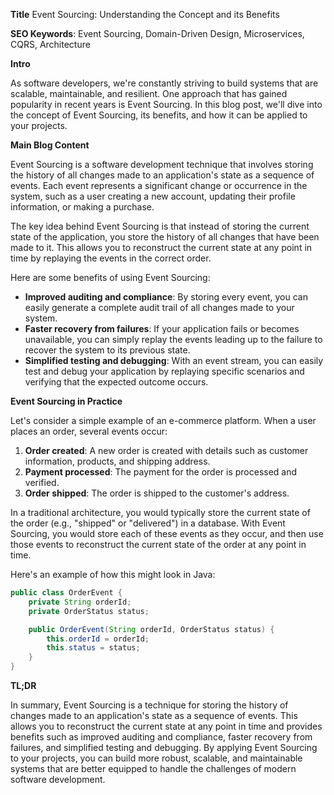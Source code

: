**Title**
Event Sourcing: Understanding the Concept and its Benefits

**SEO Keywords**: Event Sourcing, Domain-Driven Design, Microservices, CQRS, Architecture

**Intro**

As software developers, we're constantly striving to build systems that are scalable, maintainable, and resilient. One approach that has gained popularity in recent years is Event Sourcing. In this blog post, we'll dive into the concept of Event Sourcing, its benefits, and how it can be applied to your projects.

**Main Blog Content**

Event Sourcing is a software development technique that involves storing the history of all changes made to an application's state as a sequence of events. Each event represents a significant change or occurrence in the system, such as a user creating a new account, updating their profile information, or making a purchase.

The key idea behind Event Sourcing is that instead of storing the current state of the application, you store the history of all changes that have been made to it. This allows you to reconstruct the current state at any point in time by replaying the events in the correct order.

Here are some benefits of using Event Sourcing:

* **Improved auditing and compliance**: By storing every event, you can easily generate a complete audit trail of all changes made to your system.
* **Faster recovery from failures**: If your application fails or becomes unavailable, you can simply replay the events leading up to the failure to recover the system to its previous state.
* **Simplified testing and debugging**: With an event stream, you can easily test and debug your application by replaying specific scenarios and verifying that the expected outcome occurs.

**Event Sourcing in Practice**

Let's consider a simple example of an e-commerce platform. When a user places an order, several events occur:

1. **Order created**: A new order is created with details such as customer information, products, and shipping address.
2. **Payment processed**: The payment for the order is processed and verified.
3. **Order shipped**: The order is shipped to the customer's address.

In a traditional architecture, you would typically store the current state of the order (e.g., "shipped" or "delivered") in a database. With Event Sourcing, you would store each of these events as they occur, and then use those events to reconstruct the current state of the order at any point in time.

Here's an example of how this might look in Java:
```java
public class OrderEvent {
    private String orderId;
    private OrderStatus status;

    public OrderEvent(String orderId, OrderStatus status) {
        this.orderId = orderId;
        this.status = status;
    }
}
```
**TL;DR**

In summary, Event Sourcing is a technique for storing the history of changes made to an application's state as a sequence of events. This allows you to reconstruct the current state at any point in time and provides benefits such as improved auditing and compliance, faster recovery from failures, and simplified testing and debugging. By applying Event Sourcing to your projects, you can build more robust, scalable, and maintainable systems that are better equipped to handle the challenges of modern software development.